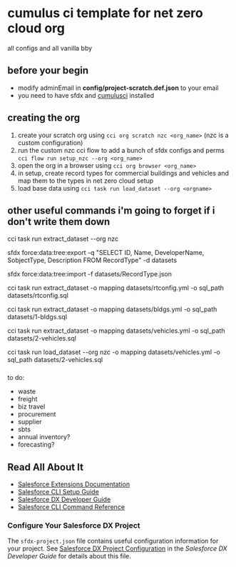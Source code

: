 # cumulus ci template for net zero cloud org  
all configs and all vanilla bby
## before your begin
- modify adminEmail in **config/project-scratch.def.json** to your email
- you need to have sfdx and [cumulusci](https://cumulusci.readthedocs.io/en/stable/get_started.html) installed
## creating the org
1. create your scratch org using `cci org scratch nzc <org_name>` (nzc is a custom configuration)
2. run the custom nzc cci flow to add a bunch of sfdx configs and perms
`cci flow run setup_nzc --org <org_name>`
3. open the org in a browser using `cci org browser <org_name>`
4. in setup, create record types for commercial buildings and vehicles and map them to the types in net zero cloud setup
5. load base data using `cci task run load_dataset --org <orgname>`


## other useful commands i'm going to forget if i don't write them down 

cci task run extract_dataset --org nzc

sfdx force:data:tree:export -q "SELECT ID, Name, DeveloperName, SobjectType, Description FROM RecordType" -d datasets

sfdx force:data:tree:import -f datasets/RecordType.json

cci task run extract_dataset -o mapping datasets/rtconfig.yml -o sql_path datasets/rtconfig.sql

cci task run extract_dataset -o mapping datasets/bldgs.yml -o sql_path datasets/1-bldgs.sql

cci task run extract_dataset -o mapping datasets/vehicles.yml -o sql_path datasets/2-vehicles.sql

cci task run load_dataset --org nzc -o mapping datasets/vehicles.yml -o sql_path datasets/2-vehicles.sql

###

to do:
- waste
- freight
- biz travel
- procurement
- supplier
- sbts 
- annual inventory?
- forecasting?

## Read All About It
- [Salesforce Extensions Documentation](https://developer.salesforce.com/tools/vscode/)
- [Salesforce CLI Setup Guide](https://developer.salesforce.com/docs/atlas.en-us.sfdx_setup.meta/sfdx_setup/sfdx_setup_intro.htm)
- [Salesforce DX Developer Guide](https://developer.salesforce.com/docs/atlas.en-us.sfdx_dev.meta/sfdx_dev/sfdx_dev_intro.htm)
- [Salesforce CLI Command Reference](https://developer.salesforce.com/docs/atlas.en-us.sfdx_cli_reference.meta/sfdx_cli_reference/cli_reference.htm)
### Configure Your Salesforce DX Project
The `sfdx-project.json` file contains useful configuration information for your project. See [Salesforce DX Project Configuration](https://developer.salesforce.com/docs/atlas.en-us.sfdx_dev.meta/sfdx_dev/sfdx_dev_ws_config.htm) in the _Salesforce DX Developer Guide_ for details about this file.
